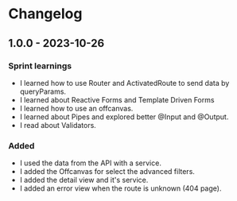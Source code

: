 # Changelog

## 1.0.0 - 2023-10-26

### Sprint learnings

* I learned how to use Router and ActivatedRoute to send data by queryParams.
* I learned about Reactive Forms and Template Driven Forms
* I learned how to use an offcanvas.
* I learned about Pipes and explored better @Input and @Output.
* I read about Validators.

### Added

* I used the data from the API with a service.
* I added the Offcanvas for select the advanced filters.
* I added the detail view and it's service.
* I added an error view when the route is unknown (404 page).
